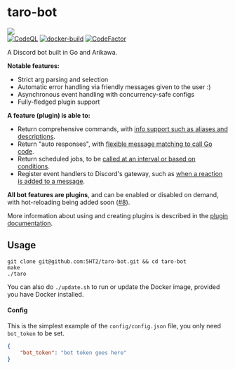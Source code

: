 # taro-bot

[![](https://img.shields.io/badge/discord%20bot-invite!-5865F2?logo=discord&logoColor=white)](https://discord.com/oauth2/authorize?client_id=893216230410952785&permissions=278404582464&scope=bot)<br>
[![CodeQL](https://github.com/5HT2/taro-bot/actions/workflows/codeql-analysis.yml/badge.svg)](https://github.com/5HT2/taro-bot/actions/workflows/codeql-analysis.yml)
[![docker-build](https://github.com/5HT2/taro-bot/actions/workflows/docker-build.yml/badge.svg)](https://github.com/5HT2/taro-bot/actions/workflows/docker-build.yml)
[![CodeFactor](https://img.shields.io/codefactor/grade/github/5HT2/taro-bot?logo=codefactor&logoColor=white)](https://www.codefactor.io/repository/github/5HT2/taro-bot)

A Discord bot built in Go and Arikawa.

**Notable features:**
- Strict arg parsing and selection
- Automatic error handling via friendly messages given to the user :)
- Asynchronous event handling with concurrency-safe configs
- Fully-fledged plugin support

**A feature (plugin) is able to:**
- Return comprehensive commands, with [info support such as aliases and descriptions](https://github.com/5HT2/taro-bot/blob/99b929ac18d583a38a332405b45dd53d57143b17/plugins/base/base.go#L19).
- Return "auto responses", with [flexible message matching to call Go code](https://github.com/5HT2/taro-bot/blob/99b929ac18d583a38a332405b45dd53d57143b17/plugins/tenor-delete/tenor-delete.go#L28).
- Return scheduled jobs, to be [called at an interval or based on conditions](https://github.com/5HT2/taro-bot/blob/99b929ac18d583a38a332405b45dd53d57143b17/plugins/vintagestory/vintagestory.go#L30).
- Register event handlers to Discord's gateway, such as [when a reaction is added to a message](https://github.com/5HT2/taro-bot/blob/99b929ac18d583a38a332405b45dd53d57143b17/plugins/starboard/starboard.go#L123).

**All bot features are plugins**, and can be enabled or disabled on demand, with hot-reloading being added soon ([#8](https://github.com/5HT2/taro-bot/issues/8)).

More information about using and creating plugins is described in the [plugin documentation](https://github.com/5HT2/taro-bot/blob/master/plugins).

## Usage

```
git clone git@github.com:5HT2/taro-bot.git && cd taro-bot
make
./taro
```

You can also do `./update.sh` to run or update the Docker image, provided you have Docker installed.

#### Config

This is the simplest example of the `config/config.json` file, you only need `bot_token` to be set.

```json
{
    "bot_token": "bot token goes here"
}
```

